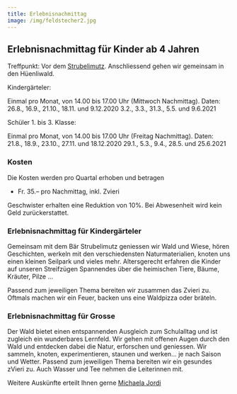 ```yaml
---
title: Erlebnisnachmittag
image: /img/feldstecher2.jpg
---
```


## Erlebnisnachmittag für Kinder ab 4 Jahren

Treffpunkt: Vor dem <a href="/contact">Strubelimutz</a>. Anschliessend gehen wir gemeinsam in den Hüenliwald.

Kindergärteler:

Einmal pro Monat, von 14.00 bis 17.00 Uhr (Mittwoch Nachmittag). Daten: 26.8., 16.9., 21.10., 18.11. und 9.12.2020
3.2., 3.3., 31.3., 5.5. und 9.6.2021


Schüler 1. bis 3. Klasse:

Einmal pro Monat, von 14.00 bis 17.00 Uhr (Freitag Nachmittag). Daten: 21.8., 18.9., 23.10., 27.11. und 18.12.2020
29.1., 5.3., 9.4., 28.5. und 25.6.2021

### Kosten

Die Kosten werden pro Quartal erhoben und betragen

- Fr. 35.– pro Nachmittag, inkl. Zvieri

Geschwister erhalten eine Reduktion von 10%.
Bei Abwesenheit wird kein Geld zurückerstattet.

### Erlebnisnachmittag für Kindergärteler

Gemeinsam mit dem Bär Strubelimutz geniessen wir Wald und
Wiese, hören Geschichten, werkeln mit den verschiedensten
Naturmaterialien, knoten uns einen kleinen Seilpark und vieles
mehr. Altersgerecht erfahren die Kinder auf unseren Streifzügen
Spannendes über die heimischen Tiere, Bäume, Kräuter, Pilze …

Passend zum jeweiligen Thema bereiten wir zusammen das Zvieri
zu. Oftmals machen wir ein Feuer, backen uns eine Waldpizza
oder bräteln.

### Erlebnisnachmittag für Grosse

Der Wald bietet einen entspannenden Ausgleich zum Schulalltag
und ist zugleich ein wunderbares Lernfeld. Wir gehen mit offenen
Augen durch den Wald und entdecken dabei die Natur, erforschen
und geniessen. Wir sammeln, knoten, experimentieren, staunen
und werken… je nach Saison und Wetter.
Passend zum jeweiligen Thema bereiten wir ein gesundes zVieri
zu. Auch Wasser und Tee nehmen die Leiterinnen mit.

Weitere Auskünfte erteilt Ihnen gerne <a href="/contact">Michaela Jordi</a>
